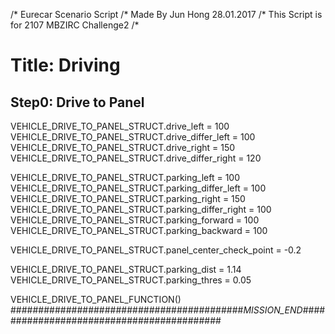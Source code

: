 /* Eurecar Scenario Script 
/* Made By Jun Hong 28.01.2017
/* This Script is for 2107 MBZIRC Challenge2
/*

# Title: Driving

## Step0: Drive to Panel
VEHICLE_DRIVE_TO_PANEL_STRUCT.drive_left = 100
VEHICLE_DRIVE_TO_PANEL_STRUCT.drive_differ_left = 100
VEHICLE_DRIVE_TO_PANEL_STRUCT.drive_right = 150
VEHICLE_DRIVE_TO_PANEL_STRUCT.drive_differ_right = 120

VEHICLE_DRIVE_TO_PANEL_STRUCT.parking_left = 100
VEHICLE_DRIVE_TO_PANEL_STRUCT.parking_differ_left = 100
VEHICLE_DRIVE_TO_PANEL_STRUCT.parking_right = 150
VEHICLE_DRIVE_TO_PANEL_STRUCT.parking_differ_right = 100
VEHICLE_DRIVE_TO_PANEL_STRUCT.parking_forward = 100
VEHICLE_DRIVE_TO_PANEL_STRUCT.parking_backward = 100

VEHICLE_DRIVE_TO_PANEL_STRUCT.panel_center_check_point = -0.2

VEHICLE_DRIVE_TO_PANEL_STRUCT.parking_dist = 1.14
VEHICLE_DRIVE_TO_PANEL_STRUCT.parking_thres = 0.05

VEHICLE_DRIVE_TO_PANEL_FUNCTION()
##########################################_MISSION_END_##########################################
